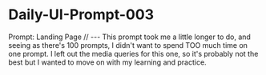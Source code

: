 # Daily-UI-Prompt-003
Prompt: Landing Page // --- This prompt took me a little longer to do, and seeing as there's 100 prompts, I didn't want to spend TOO much time on one prompt. I left out the media queries for this one, so it's probably not the best but I wanted to move on with my learning and practice.
